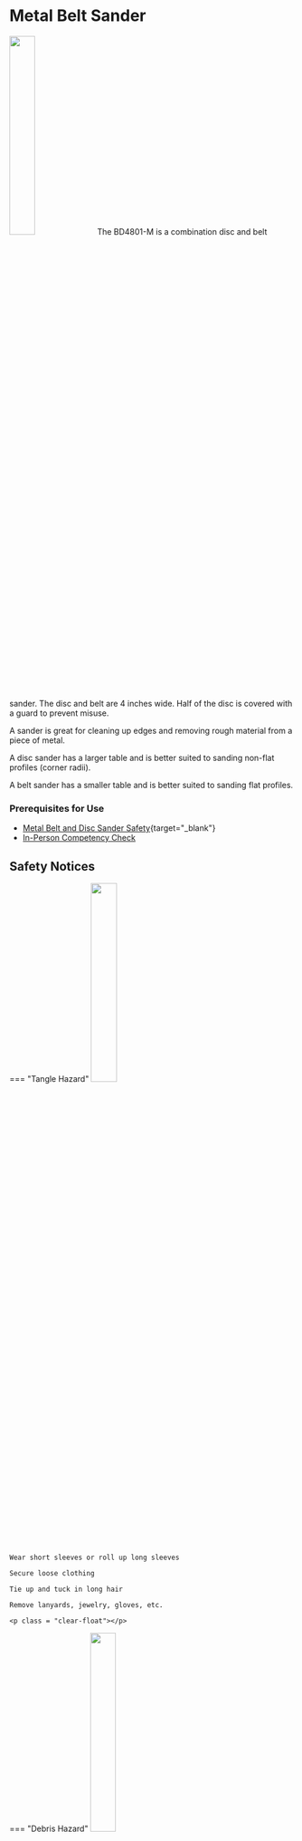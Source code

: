 # Metal Belt Sander

<img src="..\assets\sander\bd4802.webp" class="image-float-right" width=30%>
The BD4801-M is a combination disc and belt sander. The disc and belt are 4 inches wide. Half of the disc is covered with a guard to prevent misuse.

A sander is great for cleaning up edges and removing rough material from a piece of metal.

A disc sander has a larger table and is better suited to sanding non-flat profiles (corner radii).

A belt sander has a smaller table and is better suited to sanding flat profiles.

### Prerequisites for Use

* [Metal Belt and Disc Sander Safety](https://make.rit.edu/app/maker/training/109){target="_blank"}
* [In-Person Competency Check](#in-person-competency-check)

<p class = "clear-float"></p>

## Safety Notices

=== "Tangle Hazard"
    <img src="..\assets\tangle_hazard.webp" class="image-float-right" width=30%>

    Wear short sleeves or roll up long sleeves

    Secure loose clothing

    Tie up and tuck in long hair

    Remove lanyards, jewelry, gloves, etc.

    <p class = "clear-float"></p>

=== "Debris Hazard"
    <img src="..\assets\debris_hazard.webp" class="image-float-right" width=30%>

    Safety glasses mandatory.

    Do not use on fibrous plastics (carbon fiber, fiberglass, etc)

    <p class = "clear-float"></p>

## Disc Sander
<img src="..\assets\sander\disc_sander.png" class="image-float-right" width=40%>

* A disk of sandpaper is spun at high speeds to remove material from corners and edges.

* Only use the side where the disc is coming down towards the table.

* The table can be tilted to sand at non-right angles.

* To tilt: loosen knob on right-hand side of table and tilt. Return to neutral position when finished.

* Your material should only be getting moved side to side

* Keep the material resting on the table

* The disc and belt sanders will pull your material down towards the table

<p class = "clear-float"></p>

## Belt Sander
<img src="..\assets\sander\belt_sander.png" class="image-float-right" width=40%>

* A belt strip of sandpaper is spun at high speeds to
remove material from corners and edges.

* The table can be tilted to sand at non-right angles.

* To tilt: loosen knob on right-hand side of table and tilt. Return to neutral position when finished.

* Your material should only be getting moved side to side

* Keep the material resting on the table

* The disc and belt sanders will pull your material down towards the table

<p class = "clear-float"></p>

## In-Person Competency Check

1. Grab a scrap of metal
2. Put a small chamfer on one edge
3. Round a corner radius on to an edge
4. clean up afterwards

<p class = "clear-float"></p>